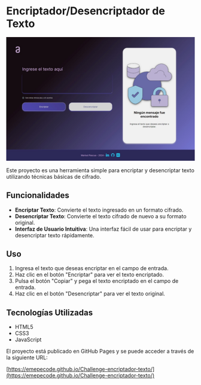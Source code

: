 # Encriptador/Desencriptador de Texto

![Captura de Pantalla](https://github.com/emepecode/Challenge-encriptador-texto/blob/4a3bc11c03a9aa286ad603d639b665cf7237144e/Desktop1.jpeg?raw=true)


Este proyecto es una herramienta simple para encriptar y desencriptar texto utilizando técnicas básicas de cifrado.


## Funcionalidades

- **Encriptar Texto**: Convierte el texto ingresado en un formato cifrado.
- **Desencriptar Texto**: Convierte el texto cifrado de nuevo a su formato original.
- **Interfaz de Usuario Intuitiva**: Una interfaz fácil de usar para encriptar y desencriptar texto rápidamente.

## Uso

1. Ingresa el texto que deseas encriptar en el campo de entrada.
2. Haz clic en el botón "Encriptar" para ver el texto encriptado.
3. Pulsa el botón "Copiar" y pega el texto encriptado en el campo de entrada.
4. Haz clic en el botón "Desencriptar" para ver el texto original.

## Tecnologías Utilizadas

- HTML5
- CSS3
- JavaScript

El proyecto está publicado en GitHub Pages y se puede acceder a través de la siguiente URL:

[https://emepecode.github.io/Challenge-encriptador-texto/](https://emepecode.github.io/Challenge-encriptador-texto/)
